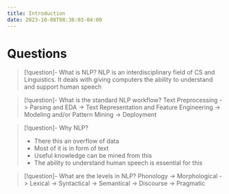 ```yaml
---
title: Introduction
date: 2023-10-08T08:36:03-04:00
---
```

# Questions
> [!question]- What is NLP?
> NLP is an interdisciplinary field of CS and Linguistics. It deals with giving computers the ability to understand and support human speech

> [!question]- What is the standard NLP workflow?
> Text Preprocessing -> Parsing and EDA -> Text Representation and Feature Engineering -> Modeling and/or Pattern Mining -> Deployment

> [!question]-  Why NLP?
> - There this an overflow of data
> - Most of it is in form of text
> - Useful knowledge can be mined from this
> - The ability to understand human speech is essential for this

> [!question]-  What are the levels in NLP?
> Phonology -> Morphological -> Lexical -> Syntactical -> Semantical -> Discourse -> Pragmatic
